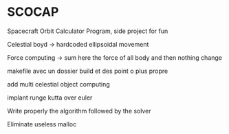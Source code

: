 # SCOCAP

Spacecraft Orbit Calculator Program, side project for fun

Celestial boyd -> hardcoded ellipsoidal movement

Force computing -> sum here the force of all body and then nothing change

makefile avec un dossier build et des point o plus propre


add multi celestial object computing

implant runge kutta over euler


Write properly the algorithm followed by the solver


Eliminate useless malloc
